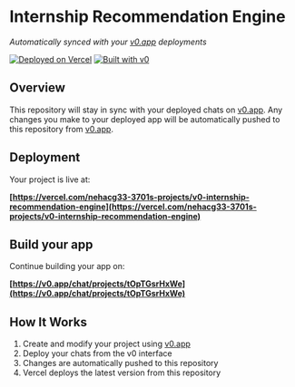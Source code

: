 # Internship Recommendation Engine

*Automatically synced with your [v0.app](https://v0.app) deployments*

[![Deployed on Vercel](https://img.shields.io/badge/Deployed%20on-Vercel-black?style=for-the-badge&logo=vercel)](https://vercel.com/nehacg33-3701s-projects/v0-internship-recommendation-engine)
[![Built with v0](https://img.shields.io/badge/Built%20with-v0.app-black?style=for-the-badge)](https://v0.app/chat/projects/tOpTGsrHxWe)

## Overview

This repository will stay in sync with your deployed chats on [v0.app](https://v0.app).
Any changes you make to your deployed app will be automatically pushed to this repository from [v0.app](https://v0.app).

## Deployment

Your project is live at:

**[https://vercel.com/nehacg33-3701s-projects/v0-internship-recommendation-engine](https://vercel.com/nehacg33-3701s-projects/v0-internship-recommendation-engine)**

## Build your app

Continue building your app on:

**[https://v0.app/chat/projects/tOpTGsrHxWe](https://v0.app/chat/projects/tOpTGsrHxWe)**

## How It Works

1. Create and modify your project using [v0.app](https://v0.app)
2. Deploy your chats from the v0 interface
3. Changes are automatically pushed to this repository
4. Vercel deploys the latest version from this repository